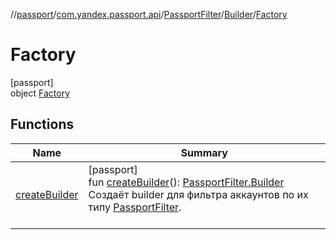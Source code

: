 //[passport](../../../../../index.md)/[com.yandex.passport.api](../../../index.md)/[PassportFilter](../../index.md)/[Builder](../index.md)/[Factory](index.md)

# Factory

[passport]\
object [Factory](index.md)

## Functions

| Name | Summary |
|---|---|
| [createBuilder](create-builder.md) | [passport]<br>fun [createBuilder](create-builder.md)(): [PassportFilter.Builder](../index.md)<br>Создаёт builder для фильтра аккаунтов по их типу [PassportFilter](../../index.md).<br></br> |
